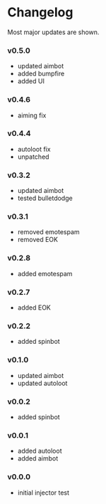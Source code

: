 # Changelog
Most major updates are shown.
### v0.5.0
- updated aimbot
- added bumpfire
- added UI
### v0.4.6
- aiming fix
### v0.4.4
- autoloot fix
- unpatched
### v0.3.2
- updated aimbot
- tested bulletdodge
### v0.3.1
- removed emotespam
- removed EOK
### v0.2.8
- added emotespam
### v0.2.7
- added EOK
### v0.2.2
- added spinbot
### v0.1.0
- updated aimbot
- updated autoloot
### v0.0.2
- added spinbot
### v0.0.1
- added autoloot
- added aimbot
### v0.0.0
- initial injector test
